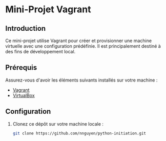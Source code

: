 # Mini-Projet Vagrant

## Introduction

Ce mini-projet utilise Vagrant pour créer et provisionner une machine virtuelle avec une configuration prédéfinie. Il est principalement destiné à des fins de développement local.

## Prérequis

Assurez-vous d'avoir les éléments suivants installés sur votre machine :

- [Vagrant](https://www.vagrantup.com/downloads)
- [VirtualBox](https://www.virtualbox.org/wiki/Downloads)

## Configuration

1. Clonez ce dépôt sur votre machine locale :

   ```bash
   git clone https://github.com/nnguyen/python-initiation.git
